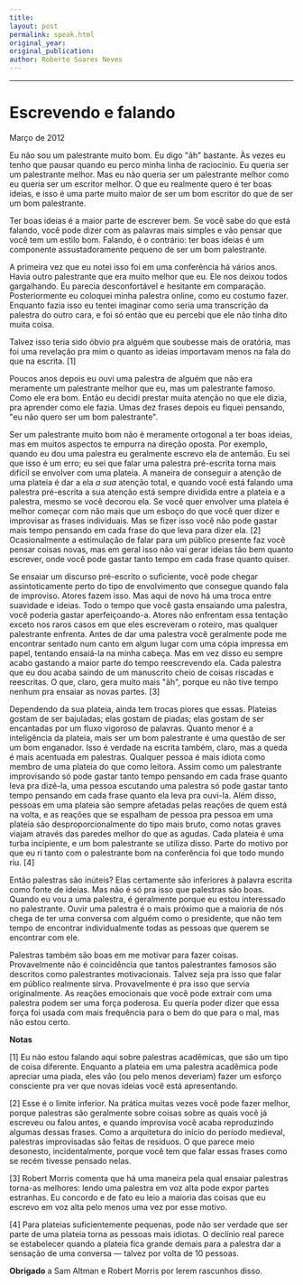 ```yaml
---
title: 
layout: post
permalink: speak.html
original_year:
original_publication:
author: Roberto Soares Neves
---
```

---
# Escrevendo e falando

Março de 2012

Eu não sou um palestrante muito bom. Eu digo "ãh" bastante. Às vezes eu tenho que pausar quando eu perco minha linha de raciocínio. Eu queria ser um palestrante melhor. Mas eu não queria ser um palestrante melhor como eu queria ser um escritor melhor. O que eu realmente quero é ter boas ideias, e isso é uma parte muito maior de ser um bom escritor do que de ser um bom palestrante.

Ter boas ideias é a maior parte de escrever bem. Se você sabe do que está falando, você pode dizer com as palavras mais simples e vão pensar que você tem um estilo bom. Falando, é o contrário: ter boas ideias é um componente assustadoramente pequeno de ser um bom palestrante.

A primeira vez que eu notei isso foi em uma conferência há vários anos. Havia outro palestrante que era muito melhor que eu. Ele nos deixou todos gargalhando. Eu parecia desconfortável e hesitante em comparação. Posteriormente eu coloquei minha palestra online, como eu costumo fazer. Enquanto fazia isso eu tentei imaginar como seria uma transcrição da palestra do outro cara, e foi só então que eu percebi que ele não tinha dito muita coisa.

Talvez isso teria sido óbvio pra alguém que soubesse mais de oratória, mas foi uma revelação pra mim o quanto as ideias importavam menos na fala do que na escrita. [1]

Poucos anos depois eu ouvi uma palestra de alguém que não era meramente um palestrante melhor que eu, mas um palestrante famoso. Como ele era bom. Então eu decidi prestar muita atenção no que ele dizia, pra aprender como ele fazia. Umas dez frases depois eu fiquei pensando, "eu não quero ser um bom palestrante". 

Ser um palestrante muito bom não é meramente ortogonal a ter boas ideias, mas em muitos aspectos te empurra na direção oposta. Por exemplo, quando eu dou uma palestra eu geralmente escrevo ela de antemão. Eu sei que isso é um erro; eu sei que falar uma palestra pré-escrita torna mais difícil se envolver com uma plateia. A maneira de conseguir a atenção de uma plateia é dar a ela *a sua* atenção total, e quando você está falando uma palestra pré-escrita a sua atenção está sempre dividida entre a plateia e a palestra, mesmo se você decorou ela. Se você quer envolver uma plateia é melhor começar com não mais que um esboço do que você quer dizer e improvisar as frases individuais. Mas se fizer isso você não pode gastar mais tempo pensando em cada frase do que leva para dizer ela. [2] Ocasionalmente a estimulação de falar para um público presente faz você pensar coisas novas, mas em geral isso não vai gerar ideias tão bem quanto escrever, onde você pode gastar tanto tempo em cada frase quanto quiser.

Se ensaiar um discurso pré-escrito o suficiente, você pode chegar assintoticamente perto do tipo de envolvimento que consegue quando fala de improviso. Atores fazem isso. Mas aqui de novo há uma troca entre suavidade e ideias. Todo o tempo que você gasta ensaiando uma palestra, você poderia gastar aperfeiçoando-a. Atores não enfrentam essa tentação exceto nos raros casos em que eles escreveram o roteiro, mas qualquer palestrante enfrenta. Antes de dar uma palestra você geralmente pode me encontrar sentado num canto em algum lugar com uma cópia impressa em papel, tentando ensaiá-la na minha cabeça. Mas em vez disso eu sempre acabo gastando a maior parte do tempo reescrevendo ela. Cada palestra que eu dou acaba saindo de um manuscrito cheio de coisas riscadas e reescritas. O que, claro, gera muito mais "ãh", porque eu não tive tempo nenhum pra ensaiar as novas partes. [3]

Dependendo da sua plateia, ainda tem trocas piores que essas. Plateias gostam de ser bajuladas; elas gostam de piadas; elas gostam de ser encantadas por um fluxo vigoroso de palavras. Quanto menor é a inteligência da plateia, mais ser um bom palestrante é uma questão de ser um bom enganador. Isso é verdade na escrita também, claro, mas a queda é mais acentuada em palestras. Qualquer pessoa é mais idiota como membro de uma plateia do que como leitora. Assim como um palestrante improvisando só pode gastar tanto tempo pensando em cada frase quanto leva pra dizê-la, uma pessoa escutando uma palestra só pode gastar tanto tempo pensando em cada frase quanto ela leva pra ouvi-la. Além disso, pessoas em uma plateia são sempre afetadas pelas reações de quem está na volta, e as reações que se espalham de pessoa pra pessoa em uma plateia são desproporcionalmente do tipo mais bruto, como notas graves viajam através das paredes melhor do que as agudas. Cada plateia é uma turba incipiente, e um bom palestrante se utiliza disso. Parte do motivo por que eu ri tanto com o palestrante bom na conferência foi que todo mundo riu. [4]

Então palestras são inúteis? Elas certamente são inferiores à palavra escrita como fonte de ideias. Mas não é só pra isso que palestras são boas. Quando eu vou a uma palestra, é geralmente porque eu estou interessado no palestrante. Ouvir uma palestra é o mais próximo que a maioria de nós chega de ter uma conversa com alguém como o presidente, que não tem tempo de encontrar individualmente todas as pessoas que querem se encontrar com ele.

Palestras também são boas em me motivar para fazer coisas. Provavelmente não é coincidência que tantos palestrantes famosos são descritos como palestrantes motivacionais. Talvez seja pra isso que falar em público realmente sirva. Provavelmente é pra isso que servia originalmente. As reações emocionais que você pode extrair com uma palestra podem ser uma força poderosa. Eu queria poder dizer que essa força foi usada com mais frequência para o bem do que para o mal, mas não estou certo.







**Notas**

[1] Eu não estou falando aqui sobre palestras acadêmicas, que são um tipo de coisa diferente. Enquanto a plateia em uma palestra acadêmica pode apreciar uma piada, eles vão (ou pelo menos deveriam) fazer um esforço consciente pra ver que novas ideias você está apresentando.

[2] Esse é o limite inferior. Na prática muitas vezes você pode fazer melhor, porque palestras são geralmente sobre coisas sobre as quais você já escreveu ou falou antes, e quando improvisa você acaba reproduzindo algumas dessas frases. Como a arquitetura do início do período medieval, palestras improvisadas são feitas de resíduos. O que parece meio desonesto, incidentalmente, porque você tem que falar essas frases como se recém tivesse pensado nelas.

[3] Robert Morris comenta que há uma maneira pela qual ensaiar palestras torna-as melhores: lendo uma palestra em voz alta pode expor partes estranhas. Eu concordo e de fato eu leio a maioria das coisas que eu escrevo em voz alta pelo menos uma vez por esse motivo.

[4] Para plateias suficientemente pequenas, pode não ser verdade que ser parte de uma plateia torna as pessoas mais idiotas. O declínio real parece se estabelecer quando a plateia fica grande demais para a palestra dar a sensação de uma conversa — talvez por volta de 10 pessoas.

**Obrigado** a Sam Altman e Robert Morris por lerem rascunhos disso.